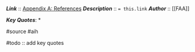 ***Link***      :: [Appendix A: References](https://www.faa.gov/sites/faa.gov/files/regulations_policies/handbooks_manuals/aviation/aviation_instructors_handbook/13_aih_appendix_a.pdf)
***Description***      :: `= this.link`
***Author*** :: [[FAA]]

***Key Quotes***:
* 

#source #aih 

#todo :: add key quotes
